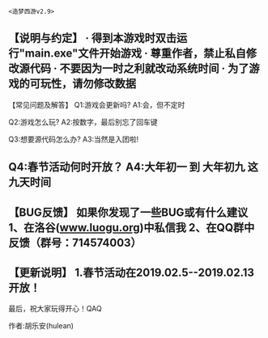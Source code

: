 	<造梦西游v2.9>

【说明与约定】
· 得到本游戏时双击运行"main.exe"文件开始游戏
· 尊重作者，禁止私自修改源代码
· 不要因为一时之利就改动系统时间
· 为了游戏的可玩性，请勿修改数据
------------------------------------------------------------------------------------------
【常见问题及解答】
Q1:游戏会更新吗?
A1:会，但不定时

Q2:游戏怎么玩?
A2:按数字，最后别忘了回车键

Q3:想要源代码怎么办?
A3:当然是入团啦!

Q4:春节活动何时开放？
A4:大年初一 到 大年初九 这九天时间
------------------------------------------------------------------------------------------
【BUG反馈】
如果你发现了一些BUG或有什么建议
1、在洛谷(www.luogu.org)中私信我
2、在QQ群中反馈（群号：714574003）
------------------------------------------------------------------------------------------
【更新说明】
1.春节活动在2019.02.5--2019.02.13开放！
------------------------------------------------------------------------------------------
最后，祝大家玩得开心！QAQ

作者:胡乐安(hulean)
